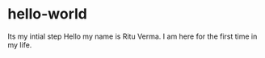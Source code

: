 # hello-world
Its my intial step
Hello my name is Ritu Verma. I am here for the first time in my life.
